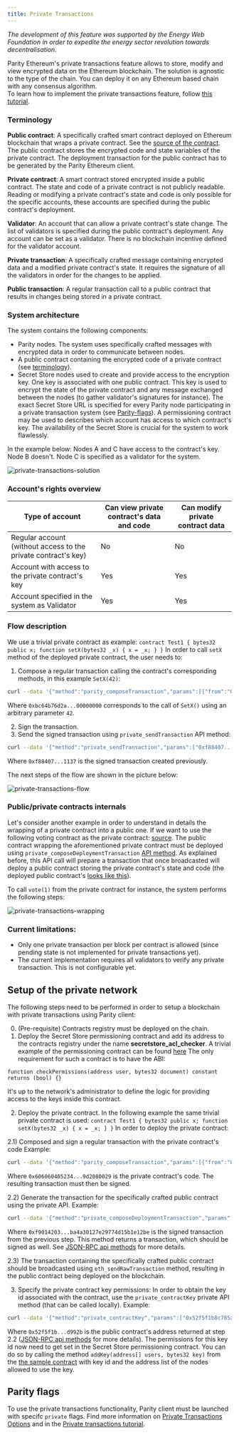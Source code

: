 ```yaml
---
title: Private Transactions
---
```

_The development of this feature was supported by the Energy Web Foundation in order to expedite the energy sector revolution towards decentralisation._

Parity Ethereum's private transactions feature allows to store, modify and view encrypted data on the Ethereum blockchain. The solution is agnostic to the type of the chain. You can deploy it on any Ethereum based chain with any consensus algorithm.  
To learn how to implement the private transactions feature, follow [this tutorial](Private-Transactions-Tutorial-Overview).

### Terminology
**Public contract**: A specifically crafted smart contract deployed on Ethereum blockchain that wraps a private contract. See the [source of the contract](https://github.com/parity-contracts/private-tx/blob/master/contracts/PrivateContract.sol). The public contract stores the encrypted code and state variables of the private contract. The deployment transaction for the public contract has to be generated by the Parity Ethereum client.

**Private contract**: A smart contract stored encrypted inside a public contract. The state and code of a private contract is not publicly readable. Reading or modifying a private contract's state and code is only possible for the specific accounts, these accounts are specified during the public contract's deployment.

**Validator**: An account that can allow a private contract's state change. The list of validators is specified during the public contract's deployment. Any account can be set as a validator. There is no blockchain incentive defined for the validator account.

**Private transaction**: A specifically crafted message containing encrypted data and a modified private contract's state. It requires the signature of all the validators in order for the changes to be applied.

**Public transaction**: A regular transaction call to a public contract that results in changes being stored in a private contract.

### System architecture

The system contains the following components:
- Parity nodes. The system uses specifically crafted messages with encrypted data in order to communicate between nodes.
- A public contract containing the encrypted code of a private contract (see [terminology](#terminology)).
- Secret Store nodes used to create and provide access to the encryption key. One key is associated with one public contract. This key is used to encrypt the state of the private contract and any message exchanged between the nodes (to gather validator's signatures for instance). The exact Secret Store URL is specified for every Parity node participating in a private transaction system (see [Parity-flags](#parity-flags)). A permissioning contract may be used to describes which account has access to which contract's key. The availability of the Secret Store is crucial for the system to work flawlessly.

In the example below: Nodes A and C have access to the contract's key. Node B doesn't. Node C is specified as a validator for the system.

![private-transactions-solution](images/private-transactions-solution.png)



### Account's rights overview

| Type of account                                                | Can view private contract's data and code | Can modify private contract data |
|----------------------------------------------------------------|-------------------------------------------|----------------------------------|
| Regular account (without access to the private contract's key) | No                                        | No                               |
| Account with access to the private contract's key              | Yes                                       | Yes                              |
| Account specified in the system as Validator                   | Yes                                       | Yes                              |

### Flow description
We use a trivial private contract as example:
`contract Test1 {
   bytes32 public x;
   function setX(bytes32 _x) {
      x = _x;
    }
}`
In order to call `setX` method of the deployed private contract, the user needs to:

1) Compose a regular transaction calling the contract's corresponding methods, in this example `SetX(42)`:

```bash
curl --data '{"method":"parity_composeTransaction","params":[{"from":"0xcf9e2287227c5cc5978e7bdbbdaf293fe4992a24","to":"0x52f5f1b8c785ab1c0e892b4c46b080fde9ad992b","data":"0xbc64b76d2a00000000000000000000000000000000000000000000000000000000000000"}],"id":1,"jsonrpc":"2.0"}' -H "Content-Type: application/json" -X POST localhost:8549
```

Where `0xbc64b76d2a...00000000` corresponds to the call of `SetX()` using an arbitrary parameter `42`.

2) Sign the transaction.
3) Send the signed transaction using `private_sendTransaction` API method:

```bash
curl --data '{"method":"private_sendTransaction","params":["0xf88407...1137"],"id":1,"jsonrpc":"2.0"}' -H "Content-Type: application/json" -X POST localhost:8549
```

Where `0xf88407...1137` is the signed transaction created previously.

The next steps of the flow are shown in the picture below:

![private-transactions-flow](images/private-transactions-flow.png)

### Public/private contracts internals
Let's consider another example in order to understand in details the wrapping of a private contract into a public one. If we want to use the following voting contract as the private contract: [source](http://solidity.readthedocs.io/en/v0.4.21/solidity-by-example.html#voting). The public contract wrapping the aforementioned private contract must be deployed using `private_composeDeploymentTransaction` [API method](JSONRPC-private-module#private_composeDeploymentTransaction). As explained before, this API call will prepare a transaction that once broadcasted will deploy a public contract storing the private contract's state and code (the deployed public contract's [looks like this](https://github.com/parity-contracts/private-tx/blob/master/contracts/PrivateContract.sol)).

To call `vote(1)` from the private contract for instance, the system performs the following steps:

![private-transactions-wrapping](images/private-transactions-wrapping.png)

### Current limitations:
- Only one private transaction per block per contract is allowed (since pending state is not implemented for private transactions yet).
- The current implementation requires all validators to verify any private transaction. This is not configurable yet.

## Setup of the private network
The following steps need to be performed in order to setup a blockchain with private transactions using Parity client:

0) (Pre-requisite) Contracts registry must be deployed on the chain.
1) Deploy the Secret Store permissioning contract and add its address to the contracts registry under the name **secretstore_acl_checker**.
A trivial example of the permissioning contract can be found [here](https://gist.github.com/grbIzl/14541e57f50b3ceae9831512c8234624)
The only requirement for such a contract is to have the ABI:

`function checkPermissions(address user, bytes32 document) constant returns (bool) {} `

It's up to the network's administrator to define the logic for providing access to the keys inside this contract.

2) Deploy the private contract.
In the following example the same trivial private contract is used:
`contract Test1 {
   bytes32 public x;
   function setX(bytes32 _x) {
      x = _x;
    }
}`
In order to deploy the private contract:

2.1) Composed and sign a regular transaction with the private contract's code
Example:
```bash
curl --data '{"method":"parity_composeTransaction","params":[{"from":"0xcf9e2287227c5cc5978e7bdbbdaf293fe4992a24","data":"0x6060604052341561000f57600080fd5b60d88061001d6000396000f30060606040526000357c0100000000000000000000000000000000000000000000000000000000900463ffffffff1680630c55699c146046578063bc64b76d14607457600080fd5b3415605057600080fd5b60566098565b60405180826000191660001916815260200191505060405180910390f35b3415607e57600080fd5b6096600480803560001916906020019091905050609e565b005b60005481565b8060008160001916905550505600a165627a7a723058206acbdf4b15ca4c2d43e1b1879b830451a34f1e9d02ff1f2f394d8d857e79d2080029"}],"id":1,"jsonrpc":"2.0"}' -H "Content-Type: application/json" -X POST localhost:8549
```

Where `0x606060405234...9d2080029` is the private contract's code.
The resulting transaction must then be signed.

2.2) Generate the transaction for the specifically crafted public contract using the private API.
Example:
```bash
curl --data '{"method":"private_composeDeploymentTransaction","params":["pending", "0xf9014203...ba4a30127e29774d15b1e12be", ["0x7ffbe3512782069be388f41be4d8eb350672d3a5"], "0x0"],"id":1,"jsonrpc":"2.0"}' -H "Content-Type: application/json" -X POST localhost:8549`
```

Where `0xf9014203...ba4a30127e29774d15b1e12be` is the signed transaction from the previous step.
This method returns a transaction, which should be signed as well. See [JSON-RPC api methods](JSONRPC-private-module) for more details.


2.3) The transaction containing the specifically crafted public contract should be broadcasted using `eth_sendRawTransaction` method, resulting in the public contract being deployed on the blockchain.

3) Specify the private contract key permissions:
In order to obtain the key id associated with the contract, use the `private_contractKey` private API method (that can be called locally).
Example:
```bash
curl --data '{"method":"private_contractKey","params":["0x52f5f1b8c785ab1c0e892b4c46b080fde9ad992b"],"id":1,"jsonrpc":"2.0"}' -H "Content-Type: application/json" -X POST localhost:8549
```

Where `0x52f5f1b...d992b` is the public contract's address returned at step 2.2 ([JSON-RPC api methods](JSONRPC-private-module) for more details).
The permissions for this key id now need to get set in the Secret Store permissioning contract.
You can do so by calling the method `addKey(address[] users, bytes32 key)` from the [the sample contract](https://gist.github.com/grbIzl/14541e57f50b3ceae9831512c8234624) with key id and the address list of the nodes allowed to use the key.

## Parity flags
To use the private transactions functionality, Parity client must be launched with specifc `private` flags. Find more information on [Private Transactions Options](https://wiki.parity.io/Configuring-Parity-Ethereum) and in the [Private transactions tutorial](Private-Transactions-Tutorial-1#4-launch-the-nodes-with-the-correct-flags).




